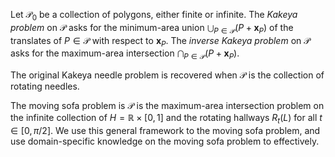 Let $\mathcal{P}_0$ be a collection of polygons, either finite or infinite. The _Kakeya problem_ on $\mathcal{P}$ asks for the minimum-area union $\bigcup_{P \in \mathcal{P}} (P + \mathbf{x}_P)$ of the translates of $P \in \mathcal{P}$ with respect to $\mathbf{x}_P$. The _inverse Kakeya problem_ on $\mathcal{P}$ asks for the maximum-area intersection $\bigcap_{P \in \mathcal{P}} (P + \mathbf{x}_P)$.

The original Kakeya needle problem is recovered when $\mathcal{P}$ is the collection of rotating needles.

The moving sofa problem is $\mathcal{P}$ is the maximum-area intersection problem on the infinite collection of $H = \mathbb{R} \times [0, 1]$ and the rotating hallways $R_t(L)$ for all $t \in [0, \pi/2]$. We use this general framework to the moving sofa problem, and use domain-specific knowledge on the moving sofa problem to effectively.